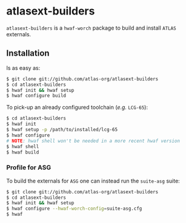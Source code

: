 atlasext-builders
=================

``atlasext-builders`` is a `hwaf-worch` package to build and install ``ATLAS`` externals.

## Installation

Is as easy as:

```sh
$ git clone git://github.com/atlas-org/atlasext-builders
$ cd atlasext-builders
$ hwaf init && hwaf setup
$ hwaf configure build
```

To pick-up an already configured toolchain (_e.g._ ``LCG-65``):
```sh
$ cd atlasext-builders
$ hwaf init
$ hwaf setup -p /path/to/installed/lcg-65
$ hwaf configure
# NOTE: hwaf shell won't be needed in a more recent hwaf version
$ hwaf shell
$ hwaf build
```

### Profile for ASG

To build the externals for ``ASG`` one can instead run the
``suite-asg`` suite:

```sh
$ git clone git://github.com/atlas-org/atlasext-builders
$ cd atlasext-builders
$ hwaf init && hwaf setup
$ hwaf configure --hwaf-worch-config=suite-asg.cfg
$ hwaf
```

